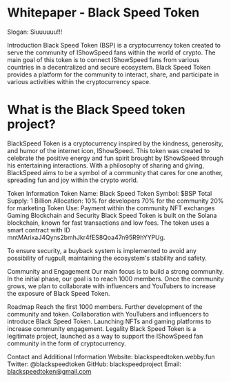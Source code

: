 <h1>Whitepaper - Black Speed Token</h1>
Slogan: Siuuuuuu!!!

Introduction
Black Speed Token (BSP) is a cryptocurrency token created to serve the community of IShowSpeed fans within the world of crypto. The main goal of this token is to connect IShowSpeed fans from various countries in a decentralized and secure ecosystem. Black Speed Token provides a platform for the community to interact, share, and participate in various activities within the cryptocurrency space.

<h1>What is the Black Speed token project?</h1>

BlackSpeed Token is a cryptocurrency inspired by the kindness, generosity, and humor of the internet icon, IShowSpeed. 
This token was created to celebrate the positive energy and fun spirit brought by IShowSpeed through his entertaining interactions. 
With a philosophy of sharing and giving, BlackSpeed aims to be a symbol of a community that cares for one another, spreading fun and joy within the crypto world.

Token Information
Token Name: Black Speed Token
Symbol: $BSP
Total Supply: 1 Billion
Allocation:
10% for developers
70% for the community
20% for marketing
Token Use:
Payment within the community
NFT exchanges
Gaming
Blockchain and Security
Black Speed Token is built on the Solana blockchain, known for fast transactions and low fees. The token uses a smart contract with ID mntMArixaJ4Qyns2bmhJkr4fES8Qoa47n95R9hYYPUg.

To ensure security, a buyback system is implemented to avoid any possibility of rugpull, maintaining the ecosystem's stability and safety.

Community and Engagement
Our main focus is to build a strong community. In the initial phase, our goal is to reach 1000 members. Once the community grows, we plan to collaborate with influencers and YouTubers to increase the exposure of Black Speed Token.

Roadmap
Reach the first 1000 members.
Further development of the community and token.
Collaboration with YouTubers and influencers to introduce Black Speed Token.
Launching NFTs and gaming platforms to increase community engagement.
Legality
Black Speed Token is a legitimate project, launched as a way to support the IShowSpeed fan community in the form of cryptocurrency.

Contact and Additional Information
Website: blackspeedtoken.webby.fun
Twitter: @blackspeedtoken
GitHub: blackspeedproject
Email: blackspeedtoken@gmail.com
